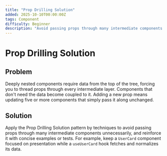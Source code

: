 ```yaml
---
title: "Prop Drilling Solution"
added: 2025-10-10T00:00:00Z
tags: Component
difficulty: Beginner
description: "Avoid passing props through many intermediate components unnecessarily using context or state management."
---
```

# Prop Drilling Solution

## Problem

Deeply nested components require data from the top of the tree, forcing you to thread props through every intermediate layer. Components that don't need the data become coupled to it. Adding a new prop means updating five or more components that simply pass it along unchanged.

## Solution

Apply the Prop Drilling Solution pattern by techniques to avoid passing props through many intermediate components unnecessarily, and reinforce it with concise examples or tests. For example, keep a `UserCard` component focused on presentation while a `useUserCard` hook fetches and normalizes its data.

